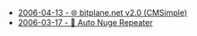 * [2006-04-13 - 🌐 bitplane.net v2.0 (CMSimple)](04/website)
* [2006-03-17 - 💬 Auto Nuge Repeater](/dev/vb/auto-nudge-repeater)
